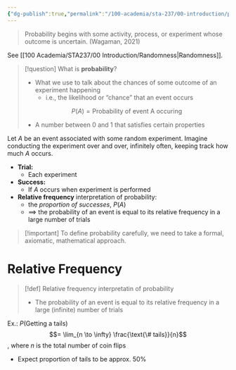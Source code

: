 ```yaml
---
{"dg-publish":true,"permalink":"/100-academia/sta-237/00-introduction/probability/","tags":["#lecture","#note","university"],"created":"2024-09-05T10:46:11.000-04:00","updated":"2024-12-02T03:16:19.935-05:00"}
---
```



> Probability begins with some activity, process, or experiment whose outcome is uncertain. (Wagaman, 2021)

See [[100 Academia/STA237/00 Introduction/Randomness\|Randomness]].

> [!question] What is **probability**?
> - What we use to talk about the chances of some outcome of an experiment happening
>     - i.e., the likelihood or “chance” that an event occurs
>
> $$P(A) = \text{Probability of event A occuring}$$
> - A number between 0 and 1 that satisfies certain properties

Let $A$ be an event associated with some random experiment.
Imagine conducting the experiment over and over, infinitely often, keeping track how much $A$ occurs.
- **Trial:**
    - Each experiment
- **Success:**
    - If $A$ occurs when experiment is performed
- **Relative frequency** interpretation of probability:
    - the *proportion of successes*, $P(A)$
    - $\implies$ the probability of an event is equal to its relative frequency in a large number of trials

> [!important] To define probability carefully, we need to take a formal, axiomatic, mathematical approach.

# Relative Frequency

> [!def] Relative frequency interpretatin of probability
> - The probability of an event is equal to its relative frequency in a large (infinite) number of trials

Ex.: $P(\text{Getting a tails})$
$$= \lim_{n \to \infty} \frac{\text{\# tails}}{n}$$, where $n$ is the total number of coin flips

- Expect proportion of tails to be approx. 50%
